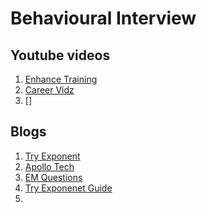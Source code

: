 # Behavioural Interview

## Youtube videos
1. [Enhance Training](https://www.youtube.com/channel/UCx9PhpO4_b6lUVy0x_SN6XA)
2. [Career Vidz](https://www.youtube.com/watch?v=jyoFvSPFDIo)
3. []

## Blogs
1. [Try Exponent](https://blog.tryexponent.com/how-to-prepare-for-an-engineering-manager-interview/)
2. [Apollo Tech](https://www.apollotechnical.com/interview-questions-for-engineering-managers/)
3. [EM Questions](https://www.freeresumebuilder.io/engineering-manager-interview-questions-answers)
4. [Try Exponenet Guide](https://www.tryexponent.com/guides)
5. 
